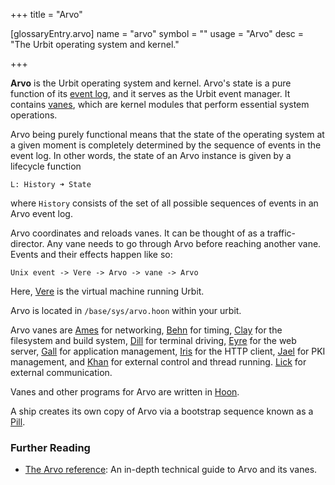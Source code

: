 +++
title = "Arvo"

[glossaryEntry.arvo]
name = "arvo"
symbol = ""
usage = "Arvo"
desc = "The Urbit operating system and kernel."

+++

**Arvo** is the Urbit operating system and kernel. Arvo's state is a pure
function of its [event log](/reference/glossary/eventlog), and it serves as the
Urbit event manager. It contains [vanes](/reference/glossary/vane), which are
kernel modules that perform essential system operations.

Arvo being purely functional means that the state of the operating system at a
given moment is completely determined by the sequence of events in the event
log. In other words, the state of an Arvo instance is given by a lifecycle
function

```
L: History ➜ State
```

where `History` consists of the set of all possible sequences of events in an
Arvo event log.

Arvo coordinates and reloads vanes. It can be thought of as a traffic-director.
Any vane needs to go through Arvo before reaching another vane. Events and their
effects happen like so:

```
Unix event -> Vere -> Arvo -> vane -> Arvo
```

Here, [Vere](/reference/glossary/vere) is the virtual machine running Urbit.

Arvo is located in `/base/sys/arvo.hoon` within your urbit.

Arvo vanes are [Ames](/reference/glossary/ames) for networking,
[Behn](/reference/glossary/behn) for timing, [Clay](/reference/glossary/clay)
for the filesystem and build system, [Dill](/reference/glossary/dill) for
terminal driving, [Eyre](/reference/glossary/eyre) for the web server,
[Gall](/reference/glossary/gall) for application management,
[Iris](/reference/glossary/iris) for the HTTP client,
[Jael](/reference/glossary/jael) for PKI management, and
[Khan](/reference/glossary/khan) for external control and thread running.
[Lick](/reference/glossary/lick) for external communication.

Vanes and other programs for Arvo are written in [Hoon](/reference/glossary/hoon).

A ship creates its own copy of Arvo via a bootstrap sequence known as a
[Pill](/reference/glossary/pill).

### Further Reading

- [The Arvo reference](/reference/arvo/overview): An in-depth technical
  guide to Arvo and its vanes.
